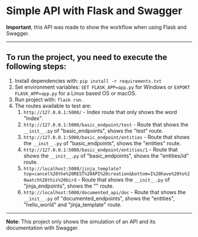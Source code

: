 # Simple API with Flask and Swagger

**Important**, this API was made to show the workflow when using Flask and Swagger.
___
## To run the project, you need to execute the following steps:
1. Install dependencies with:
`pip install -r requirements.txt`
2. Set environment variables:
`SET FLASK_APP=app.py` for Windows or `EXPORT FLASK_APP=app.py` for a Linux based OS or macOS.
3. Run project with: `flask run`.
4. The routes available to test are:
   1. `http://127.0.0.1:5000/` - Index route that only shows the word "Index".
   2. `http://127.0.0.1:5000/basic_endpoint/test` - Route that shows the `__init__.py` of "basic_endpoints", shows the "test" route.
   3. `http://127.0.0.1:5000/basic_endpoint/entities` - Route that shows the `__init__.py` of "basic_endpoints", shows the "entities" route.
   4. `http://127.0.0.1:5000/basic_endpoint/entities/1` - Route that shows the `__init__.py` of "basic_endpoints", shows the "entities/id" route.
   5. `http://localhost:5000/jinja_template?top=cancel%20the%20REST%20API%20creation&bottom=I%20have%20to%20watch%20this%20bird` - Route that shows the `__init__.py` of "jinja_endpoints", shows the "" route.
   6. `http://localhost:5000/documented_api/doc` - Route that shows the `__init__.py` of "documented_endpoints", shows the "entities", "hello_world" and "jinja_template" route.
___
**Note**: This project only shows the simulation of an API and its documentation with Swagger.